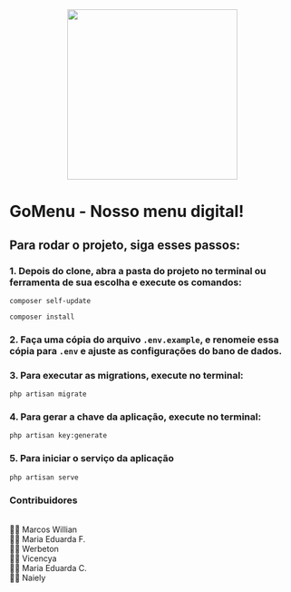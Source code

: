 <div align="center">
<img width="300" src="https://github.com/user-attachments/assets/38a0c9d1-41cd-474d-81b8-258bbb68a710">
</div>

# GoMenu - Nosso menu digital!

## Para rodar o projeto, siga esses passos:

### 1. Depois do clone, abra a pasta do projeto no terminal ou ferramenta de sua escolha e execute os comandos:

```
composer self-update
```
```
composer install
```

### 2. Faça uma cópia do arquivo ``.env.example``, e renomeie essa cópia para ``.env`` e ajuste as configurações do bano de dados.

### 3. Para executar as migrations, execute no terminal:
```
php artisan migrate
```

### 4. Para gerar a chave da aplicação, execute no terminal:
```
php artisan key:generate
```

### 5. Para iniciar o serviço da aplicação 
```
php artisan serve
```

### Contribuidores
<br> 👨‍💻 Marcos Willian
<br> 👩‍💻 Maria Eduarda F.
<br> 👨‍💻 Werbeton
<br> 👩‍💻 Vicencya
<br> 👩‍💻 Maria Eduarda C.
<br> 👩‍💻 Naiely